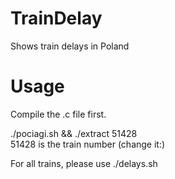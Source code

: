 # TrainDelay
Shows train delays in Poland
  
# Usage  
Compile the .c file first.  
  
./pociagi.sh && ./extract 51428  
51428 is the train number (change it:)  
  
For all trains, please use ./delays.sh
